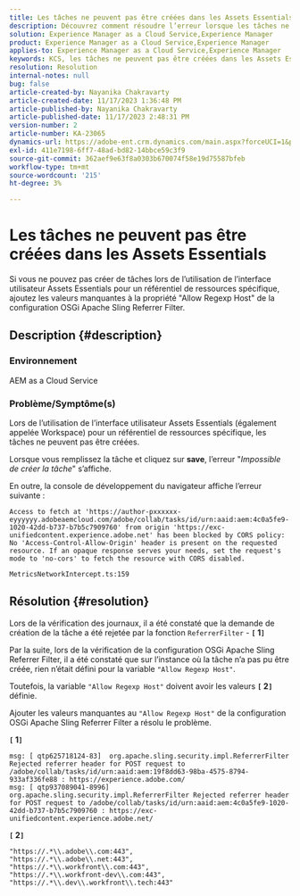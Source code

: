```yaml
---
title: Les tâches ne peuvent pas être créées dans les Assets Essentials
description: Découvrez comment résoudre l’erreur lorsque les tâches ne peuvent pas être créées dans les Assets Essentials. Ajoutez les valeurs manquantes à la propriété "Allow Regexp Host".
solution: Experience Manager as a Cloud Service,Experience Manager
product: Experience Manager as a Cloud Service,Experience Manager
applies-to: Experience Manager as a Cloud Service,Experience Manager
keywords: KCS, les tâches ne peuvent pas être créées dans les Assets Essentials, AEM as a Cloud Service, Workspace
resolution: Resolution
internal-notes: null
bug: false
article-created-by: Nayanika Chakravarty
article-created-date: 11/17/2023 1:36:48 PM
article-published-by: Nayanika Chakravarty
article-published-date: 11/17/2023 2:48:31 PM
version-number: 2
article-number: KA-23065
dynamics-url: https://adobe-ent.crm.dynamics.com/main.aspx?forceUCI=1&pagetype=entityrecord&etn=knowledgearticle&id=715f8f59-4e85-ee11-8179-6045bd0065b6
exl-id: 411e7198-6ff7-48ad-bd82-14bbce59c3f9
source-git-commit: 362aef9e63f8a0303b670074f58e19d75587bfeb
workflow-type: tm+mt
source-wordcount: '215'
ht-degree: 3%

---
```


# Les tâches ne peuvent pas être créées dans les Assets Essentials


Si vous ne pouvez pas créer de tâches lors de l’utilisation de l’interface utilisateur Assets Essentials pour un référentiel de ressources spécifique, ajoutez les valeurs manquantes à la propriété &quot;Allow Regexp Host&quot; de la configuration OSGi Apache Sling Referrer Filter.

## Description {#description}


### Environnement

AEM as a Cloud Service

### Problème/Symptôme(s)

Lors de l’utilisation de l’interface utilisateur Assets Essentials (également appelée Workspace) pour un référentiel de ressources spécifique, les tâches ne peuvent pas être créées.

Lorsque vous remplissez la tâche et cliquez sur <b>save</b>, l’erreur &quot;*Impossible de créer la tâche*&quot; s’affiche.

En outre, la console de développement du navigateur affiche l’erreur suivante :


```
Access to fetch at 'https://author-pxxxxxx-eyyyyyy.adobeaemcloud.com/adobe/collab/tasks/id/urn:aaid:aem:4c0a5fe9-1020-42dd-b737-b7b5c7909760' from origin 'https://exc-unifiedcontent.experience.adobe.net' has been blocked by CORS policy: 
No 'Access-Control-Allow-Origin' header is present on the requested resource. If an opaque response serves your needs, set the request's mode to 'no-cors' to fetch the resource with CORS disabled.

MetricsNetworkIntercept.ts:159
```



## Résolution {#resolution}


Lors de la vérification des journaux, il a été constaté que la demande de création de la tâche a été rejetée par la fonction `ReferrerFilter` - <b>`[` 1`]` </b>

Par la suite, lors de la vérification de la configuration OSGi Apache Sling Referrer Filter, il a été constaté que sur l’instance où la tâche n’a pas pu être créée, rien n’était défini pour la variable `"Allow Regexp Host"`.

Toutefois, la variable `"Allow Regexp Host"` doivent avoir les valeurs <b>`[` 2`]` </b> définie.

Ajouter les valeurs manquantes au `"Allow Regexp Host"` de la configuration OSGi Apache Sling Referrer Filter a résolu le problème.

<b>`[` 1`]` </b>


```
msg: [ qtp625718124-83]  org.apache.sling.security.impl.ReferrerFilter Rejected referrer header for POST request to /adobe/collab/tasks/id/urn:aaid:aem:19f8dd63-98ba-4575-8794-933af336fe88 : https://experience.adobe.com/
msg: [ qtp937089041-8996]  org.apache.sling.security.impl.ReferrerFilter Rejected referrer header for POST request to /adobe/collab/tasks/id/urn:aaid:aem:4c0a5fe9-1020-42dd-b737-b7b5c7909760 : https://exc-unifiedcontent.experience.adobe.net/
```


<b>`[` 2`]` </b>


```
"https://.*\\.adobe\\.com:443",
"https://.*\\.adobe\\.net:443",
"https://.*\\.workfront\\.com:443",
"https://.*\\.workfront-dev\\.com:443",
"https://.*\\.dev\\.workfront\\.tech:443"
```
